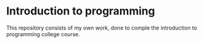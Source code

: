 # Introduction to programming
 This repository consists of my own work, done to comple the introduction to programming college course.
